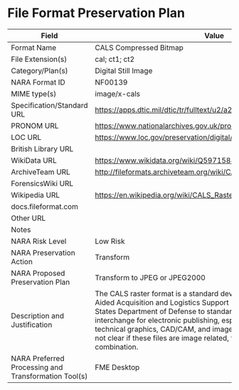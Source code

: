 # File Format Preservation Plan
  | Field | Value |
  | ----------- | ----------- |
  | Format Name | CALS Compressed Bitmap | 
| File Extension(s) | cal; ct1; ct2 | 
| Category/Plan(s) | Digital Still Image | 
| NARA Format ID | NF00139 | 
| MIME type(s) | image/x-cals | 
| Specification/Standard URL | <https://apps.dtic.mil/dtic/tr/fulltext/u2/a206066.pdf> | 
| PRONOM URL | <https://www.nationalarchives.gov.uk/pronom/x-fmt/28> | 
| LOC URL | <https://www.loc.gov/preservation/digital/formats/fdd/fdd000521.shtml> | 
| British Library URL |  | 
| WikiData URL | <https://www.wikidata.org/wiki/Q59715886> | 
| ArchiveTeam URL | <http://fileformats.archiveteam.org/wiki/CALS_raster> | 
| ForensicsWiki URL |  | 
| Wikipedia URL | <https://en.wikipedia.org/wiki/CALS_Raster_file_format> | 
| docs.fileformat.com |  | 
| Other URL |  | 
| Notes |  | 
| NARA Risk Level | Low Risk | 
| NARA Preservation Action | Transform | 
| NARA Proposed Preservation Plan | Transform to JPEG or JPEG2000 | 
| Description and Justification | The CALS raster format is a standard developed by the Computer Aided Acquisition and Logistics Support (CALS) office of the United States Department of Defense to standardize graphics data interchange for electronic publishing, especially in the areas of technical graphics, CAD/CAM, and image processing applications. It is not clear if these files are image related, textual, graphics, or a combination. | 
| NARA Preferred Processing and Transformation Tool(s) | FME Desktop | 
